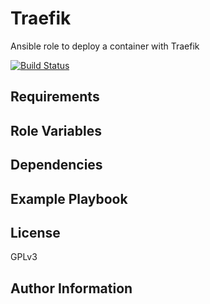 Traefik
=======

Ansible role to deploy a container with Traefik

[![Build Status](https://travis-ci.org/integr8/ansible-role-traefik.svg?branch=development)](https://travis-ci.org/integr8/ansible-role-traefik)

Requirements
------------


Role Variables
--------------

Dependencies
------------

Example Playbook
----------------

License
-------

GPLv3

Author Information
------------------


